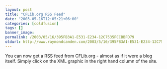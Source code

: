 ```yaml
---
layout: post
title: "CFLib.org RSS Feed"
date: "2003-05-16T12:05:21+06:00"
categories: [coldfusion]
tags: []
banner_image: 
permalink: /2003/05/16/395FB3A1-E531-E234-12C7535FCCBBFD79
oldurl: http://www.raymondcamden.com/2003/5/16/395FB3A1-E531-E234-12C7535FCCBBFD79
---
```


You can now get a RSS feed from CFLib.org - almost as if it were a blog itself. Simply click on the XML graphic in the right hand column of the site.
